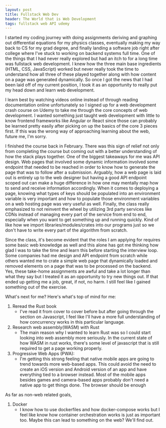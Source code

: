 ```yaml
---
layout: post
title: Fullstack Web Dev
header: The World that is Web Development
tags: fullstack web API udemy
---
```


I started my coding journey with doing assignments deriving and graphing out
differential equations for my physics classes, eventually making my way back to
CS for my grad degree, and finally landing a software job right after college
where I've stuck to working on backend systems full time. One of the things that
I had never really explored but had an itch to for a long time was fullstack web
development. I knew how the three main base ingredients (HTML, CSS, JavaScript)
worked but never really took the time to understand how all three of these
played together along with how content on a page was generated dynamically. So
once I got the news that I had been laid off of my current position, I took it
as an opportunity to really put my head down and learn web development.

I learn best by watching videos online instead of through reading documentation
online unfortunately so I signed up for a web development crash course on Udemy
to take me through the core concepts of web development. I wanted something just
taught web development with little to know frontend frameworks like Angular or
React since those can probably be learned pretty easily after picking on up the
basics of the core 3 pieces first. If this was the wrong way of approaching
learning about the web, future me, I'm sorry.

I finished the course back in February. There was this sign of relief not only
from completing the course but coming out with a better understanding of how the
stack plays together. One of the biggest takeaways for me was API design. Web
pages that involved some dynamic information involved some endpoint that needed
to be reached in order to know how to generate the page that was to follow after
a submission. Arguably, how a web page is laid out is entirely up to the web
designer but having a good API endpoint scoped out can make a huge difference in
how one may mentally map how to send and receive information accordingly. When
it comes to deploying a page, knowing what types of keys should be populated
into an environment variable is very important and how to populate those
environment variables on a web hosting page was very useful as well. Finally,
the class really emphasized to not reinvent the wheel by utilizing 3rd party
services like CDNs instead of managing every part of the service from end to
end, especially when you want to get something up and running quickly. Kind of
like how we import libraries/modules/crates into our programs just so we don't
have to write every part of the algorithm from scratch.

Since the class, it's become evident that the roles I am applying for requires
some basic web knowledge as well and this alone has got me thinking how glad I
was to take the time and learn this before starting the interview loop. Some
companies had me design and API endpoint from scratch while others wanted me to
crate a simple web page that dynamically loaded and removed elements on a page
that was to be processed on the backend. Yes, these take-home assignments are
awful and take a lot longer than what they say but I treated it as an
opportunity to try new things out. If that ended up getting me a job, great, if
not, no harm. I still feel like I gained something out of the exercise.

What's next for me? Here's what's top of mind for me:

1. Reread the Rust book
    - I've read it from cover to cover before but after going through the
      section on Javascript, I feel like I'll have a more full understanding of
      how concurrency works in this particular language.
2. Research web assembly(WASM) with Rust
    - The main reason why I wanted to learn Rust was so I could start looking
      into web assembly more seriously. In the current state of how WASM in rust
      works, there's some level of javascript that is still required to get a
      page working properly.
3. Progressive Web Apps (PWA):
    - I'm getting this strong feeling that native mobile apps are going to trend
      towards more web-based apps. This could avoid the need to create an iOS
      version and Android version of an app and have everything tied to a
      browser instead. Most of the mobile apps besides games and camera-based
      apps probably don't need a native app to get things done. The browser
      should be enough

As far as non-web related goals,

1. Docker
    - I know how to use dockerfiles and how docker-compose works but I feel like
      know how container orchestration works is just as important too. Maybe
      this can lead to something on the web? We'll find out.
